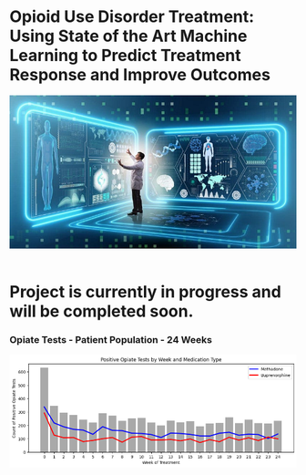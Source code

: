 # Opioid Use Disorder Treatment: Using State of the Art Machine Learning to Predict Treatment Response and Improve Outcomes


<div align="center">
    <img src="images/cover.jpg" alt="Opioid Use Disorder Treatment Study">
</div>

<br>

# Project is currently in progress and will be completed soon.

### Opiate Tests - Patient Population - 24 Weeks
![Opioid Use Disorder Treatment Study](images/tests.png)


